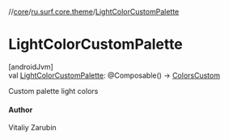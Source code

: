 //[core](../../index.md)/[ru.surf.core.theme](index.md)/[LightColorCustomPalette](-light-color-custom-palette.md)

# LightColorCustomPalette

[androidJvm]\
val [LightColorCustomPalette](-light-color-custom-palette.md): @Composable() -&gt; [ColorsCustom](../ru.surf.core.base/-colors-custom/index.md)

Custom palette light colors

#### Author

Vitaliy Zarubin
